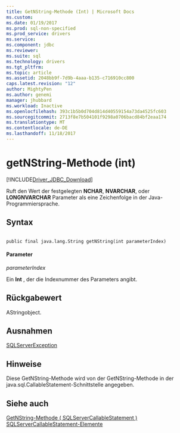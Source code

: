 ```yaml
---
title: GetNString-Methode (Int) | Microsoft Docs
ms.custom: 
ms.date: 01/19/2017
ms.prod: sql-non-specified
ms.prod_service: drivers
ms.service: 
ms.component: jdbc
ms.reviewer: 
ms.suite: sql
ms.technology: drivers
ms.tgt_pltfrm: 
ms.topic: article
ms.assetid: 2048bb9f-7d9b-4aaa-b135-c716910cc800
caps.latest.revision: "12"
author: MightyPen
ms.author: genemi
manager: jhubbard
ms.workload: Inactive
ms.openlocfilehash: 393c1b5b0d704d814d40559154a73da4525fc603
ms.sourcegitcommit: 2713f8e7b504101f9298a0706bacd84bf2eaa174
ms.translationtype: MT
ms.contentlocale: de-DE
ms.lasthandoff: 11/18/2017
---
```

# <a name="getnstring-method-int"></a>getNString-Methode (int)
[!INCLUDE[Driver_JDBC_Download](../../../includes/driver_jdbc_download.md)]

  Ruft den Wert der festgelegten **NCHAR**, **NVARCHAR**, oder **LONGNVARCHAR** Parameter als eine Zeichenfolge in der Java-Programmiersprache.  
  
## <a name="syntax"></a>Syntax  
  
```  
  
public final java.lang.String getNString(int parameterIndex)  
```  
  
#### <a name="parameters"></a>Parameter  
 *parameterIndex*  
  
 Ein **Int** , der die Indexnummer des Parameters angibt.  
  
## <a name="return-value"></a>Rückgabewert  
 AStringobject.  
  
## <a name="exceptions"></a>Ausnahmen  
 [SQLServerException](../../../connect/jdbc/reference/sqlserverexception-class.md)  
  
## <a name="remarks"></a>Hinweise  
 Diese GetNString-Methode wird von der GetNString-Methode in der java.sql.CallableStatement-Schnittstelle angegeben.  
  
## <a name="see-also"></a>Siehe auch  
 [GetNString-Methode &#40; SQLServerCallableStatement &#41;](../../../connect/jdbc/reference/getnstring-method-sqlservercallablestatement.md)   
 [SQLServerCallableStatement-Elemente](../../../connect/jdbc/reference/sqlservercallablestatement-members.md)  
  
  
